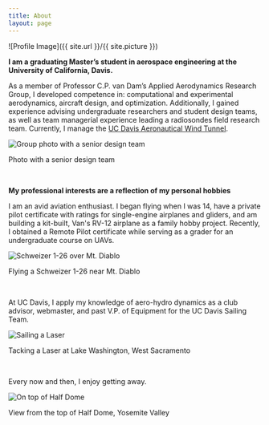 ```yaml
---
title: About
layout: page
---
```

![Profile Image]({{ site.url }}/{{ site.picture }})

<p><b>I am a graduating Master’s student in aerospace engineering at the University of California, Davis.</b></p>


<p>As a member of Professor C.P. van Dam’s Applied Aerodynamics Research Group, I developed competence in: computational and experimental aerodynamics, aircraft design, and optimization. Additionally, I gained experience advising undergraduate researchers and student design teams, as well as team managerial experience leading a radiosondes field research team. Currently, I manage the
<a href="https://flight.engr.ucdavis.edu/facilities/"> UC Davis Aeronautical Wind Tunnel</a>.

<p><img src="{{ site.url }}/assets/images/group.jpg" alt="Group photo with a senior design team" /></p>
<figcaption class="caption">Photo with a senior design team</figcaption></p>


<br>
<p><b>My professional interests are a reflection of my personal hobbies</b></p>

<p>I am an avid aviation enthusiast. I began flying when I was 14, have a private pilot certificate with ratings for single-engine airplanes and gliders, and am building a kit-built, Van's RV-12 airplane as a family hobby project. Recently, I obtained a Remote Pilot certificate while serving as a grader for an undergraduate course on UAVs.

<p><img src="{{ site.url }}/assets/images/1-26.jpg" alt="Schweizer 1-26 over Mt. Diablo" />
<figcaption class="caption">Flying a Schweizer 1-26 near Mt. Diablo</figcaption></p>


<br><p>At UC Davis, I apply my knowledge of aero-hydro dynamics as a club advisor, webmaster, and past V.P. of Equipment for the UC Davis Sailing Team.</p>

<p><img src="{{ site.url }}/assets/images/laser.jpg" alt="Sailing a Laser"/>
<figcaption class="caption">Tacking a Laser at Lake Washington, West Sacramento</figcaption></p>

<br><p>Every now and then, I enjoy getting away.</p>
<p><img src="{{ site.url }}/assets/images/dome.jpg" alt="On top of Half Dome"/>
<figcaption class="caption">View from the top of Half Dome, Yosemite Valley</figcaption></p>

<br>
<p>
</p>
